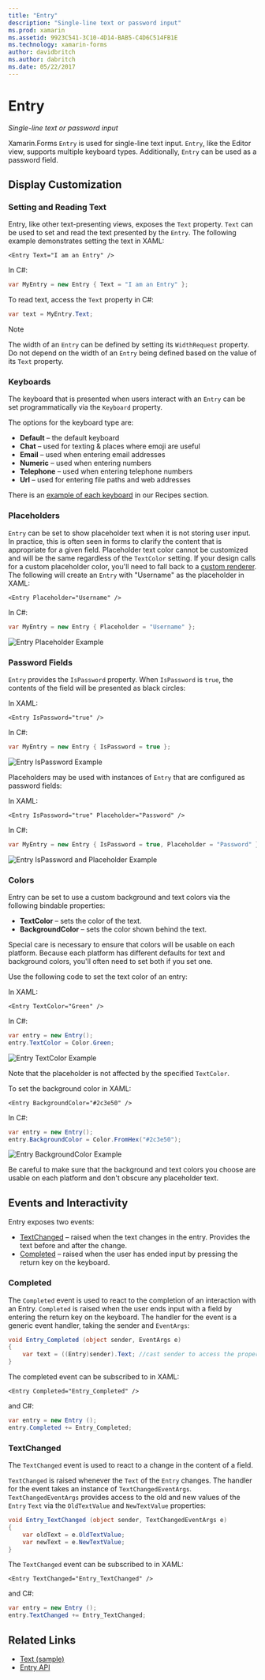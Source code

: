 ```yaml
---
title: "Entry"
description: "Single-line text or password input"
ms.prod: xamarin
ms.assetid: 9923C541-3C10-4D14-BAB5-C4D6C514FB1E
ms.technology: xamarin-forms
author: davidbritch
ms.author: dabritch
ms.date: 05/22/2017
---
```


# Entry

_Single-line text or password input_

Xamarin.Forms `Entry` is used for single-line text input. `Entry`, like the Editor view, supports multiple keyboard types. Additionally, `Entry` can be used as a password field.

## Display Customization

### Setting and Reading Text

Entry, like other text-presenting views, exposes the `Text` property. `Text` can be used to set and read the text presented by the `Entry`. The following example demonstrates setting the text in XAML:

```xaml
<Entry Text="I am an Entry" />
```

In C#:

```csharp
var MyEntry = new Entry { Text = "I am an Entry" };
```

To read text, access the `Text` property in C#:

```csharp
var text = MyEntry.Text;
```

> [!NOTE]
> The width of an `Entry` can be defined by setting its `WidthRequest` property. Do not depend on the width of an `Entry` being defined based on the value of its `Text` property.

### Keyboards

The keyboard that is presented when users interact with an `Entry` can be set programmatically via the `Keyboard` property.

The options for the keyboard type are:

- **Default** &ndash; the default keyboard
- **Chat** &ndash; used for texting & places where emoji are useful
- **Email** &ndash; used when entering email addresses
- **Numeric** &ndash; used when entering numbers
- **Telephone** &ndash; used when entering telephone numbers
- **Url** &ndash; used for entering file paths and web addresses

There is an [example of each keyboard](https://developer.xamarin.com/recipes/cross-platform/xamarin-forms/choose-keyboard-for-entry/)
in our Recipes section.

### Placeholders

`Entry` can be set to show placeholder text when it is not storing user input. In practice, this is often seen in forms to clarify the content that is appropriate for a given field. Placeholder text color cannot be customized and will be the same regardless of the `TextColor` setting. If your design calls for a custom placeholder color, you'll need to fall back to a [custom renderer](). The following will create an `Entry` with "Username" as the placeholder in XAML:

```xaml
<Entry Placeholder="Username" />
```

In C#:

```csharp
var MyEntry = new Entry { Placeholder = "Username" };
```

![](entry-images/placeholder.png "Entry Placeholder Example")

### Password Fields

`Entry` provides the `IsPassword` property. When `IsPassword` is `true`, the contents of the field will be presented as black circles:

In XAML:

```xaml
<Entry IsPassword="true" />
```

In C#:

```csharp
var MyEntry = new Entry { IsPassword = true };
```

![](entry-images/password.png "Entry IsPassword Example")

Placeholders may be used with instances of `Entry` that are configured as password fields:

In XAML:

```xaml
<Entry IsPassword="true" Placeholder="Password" />
```

In C#:

```csharp
var MyEntry = new Entry { IsPassword = true, Placeholder = "Password" };
```

![](entry-images/passwordplaceholder.png "Entry IsPassword and Placeholder Example")


### Colors

Entry can be set to use a custom background and text colors via the following bindable properties:

- **TextColor** &ndash; sets the color of the text.
- **BackgroundColor** &ndash; sets the color shown behind the text.

Special care is necessary to ensure that colors will be usable on each platform. Because each platform has different defaults for text and background colors, you'll often need to set both if you set one.

Use the following code to set the text color of an entry:

In XAML:

```xaml
<Entry TextColor="Green" />
```

In C#:

```csharp
var entry = new Entry();
entry.TextColor = Color.Green;
```

![](entry-images/textcolor.png "Entry TextColor Example")

Note that the placeholder is not affected by the specified `TextColor`.

To set the background color in XAML:

```xaml
<Entry BackgroundColor="#2c3e50" />
```

In C#:

```csharp
var entry = new Entry();
entry.BackgroundColor = Color.FromHex("#2c3e50");
```

![](entry-images/textbackgroundcolor.png "Entry BackgroundColor Example")

Be careful to make sure that the background and text colors you choose are usable on each platform and don't obscure any placeholder text.

## Events and Interactivity

Entry exposes two events:

- [TextChanged](http://developer.xamarin.com/api/event/Xamarin.Forms.Entry.TextChanged/) &ndash; raised when the text changes in the entry. Provides the text before and after the change.
- [Completed](http://developer.xamarin.com/api/event/Xamarin.Forms.Entry.Completed/) &ndash; raised when the user has ended input by pressing the return key on the keyboard.

### Completed

The `Completed` event is used to react to the completion of an interaction with an Entry. `Completed` is raised when the user ends input with a field by entering the return key on the keyboard. The handler for the event is a generic event handler, taking the sender and `EventArgs`:

```csharp
void Entry_Completed (object sender, EventArgs e)
{
    var text = ((Entry)sender).Text; //cast sender to access the properties of the Entry
}
```

The completed event can be subscribed to in XAML:

```xaml
<Entry Completed="Entry_Completed" />
```

and C#:

```csharp
var entry = new Entry ();
entry.Completed += Entry_Completed;
```

### TextChanged

The `TextChanged` event is used to react to a change in the content of a field.

`TextChanged` is raised whenever the `Text` of the `Entry` changes. The handler for the event takes an instance of `TextChangedEventArgs`. `TextChangedEventArgs` provides access to the old and new values of the `Entry` `Text` via the `OldTextValue` and `NewTextValue` properties:

```csharp
void Entry_TextChanged (object sender, TextChangedEventArgs e)
{
    var oldText = e.OldTextValue;
    var newText = e.NewTextValue;
}
```

The `TextChanged` event can be subscribed to in XAML:

```xaml
<Entry TextChanged="Entry_TextChanged" />
```

and C#:

```csharp
var entry = new Entry ();
entry.TextChanged += Entry_TextChanged;
```


## Related Links

- [Text (sample)](https://developer.xamarin.com/samples/xamarin-forms/UserInterface/Text)
- [Entry API](https://developer.xamarin.com/api/type/Xamarin.Forms.Entry/)

